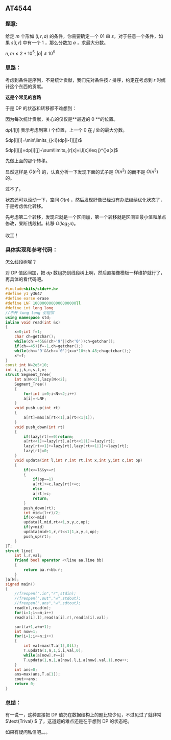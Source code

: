 ## AT4544

### 题意:

给定 $m$ 个形如 $(l,r,a)$ 的条件，你需要确定一个 $01$ 串 $s$，对于任意一个条件，如果 $s[l,r]$ 中有一个  $1$ ，那么分数加 $a$ ，求最大分数。

$n,m\leq 2 * 10^5,|a|\leq 10^9$

### 思路：

考虑到条件是序列，不易统计贡献，我们先对条件按 $r$ 排序，约定在考虑到 $r$ 时统计这个东西的贡献。

**这是个常见的套路**

于是 $\text{DP}$ 的状态和转移都不难想到：

因为每次统计贡献，关心的仅仅是**最近的 $0$ **的位置。

$dp[i][j]$ 表示考虑到第 $i$ 个位置，上一个 $0$ 在 $j$ 处的最大分数。

$dp[i][i]=\min\limits_{j<i}(dp[i-1][j])$

$dp[i][j]=dp[i][j]+\sum\limits_{r[x]=i,l[x]\leq j}^{}a[x]$

先做上面的那个转移。

显然这样是 $O(n^2)$ 的，认真分析一下发现下面的式子是 $O(n^2)$ 的而不是 $O(n^3)$ 的。

过不了。

状态还可以滚动一下，空间 $O(n)$ ，然后发现好像已经没有办法继续优化状态了，于是考虑优化转移。

先考虑第二个转移，发现它就是一个区间加，第一个转移就是区间查最小值和单点修改，果断线段树。转移 $O(log_2n)$。

收工！

### 具体实现和参考代码：

怎么线段树呢？

对 $\text{DP}$ 值区间加，把 $dp$ 数组扔到线段树上啊，然后直接像模板一样维护就行了，再具体的看代码吧。

```cpp
#include<bits/stdc++.h>
#define y1 y3647
#define earse erase
#define LNF 1000000000000000000ll
#define int long long
//不开 long long 见祖宗
using namespace std;
inline void read(int &x)
{
	x=0;int f=1;
	char ch=getchar();
	while(ch!=45&&(ch>'9'||ch<'0'))ch=getchar();
	if(ch==45){f=-1,ch=getchar();}
	while(ch<='9'&&ch>='0'){x=x*10+ch-48;ch=getchar();}
	x*=f;
}
const int N=2e5+10;
int i,j,k,n,s,t,m;
struct Segment_Tree{
	int a[N<<2],lazy[N<<2];
	Segment_Tree()
	{
		for(int i=0;i<N<<2;i++)
		a[i]=-LNF;
	}
	void push_up(int rt)
	{
		a[rt]=max(a[rt<<1],a[rt<<1|1]);
	}
	void push_down(int rt)
	{
		if(lazy[rt]==0)return;
		a[rt<<1]+=lazy[rt],a[rt<<1|1]+=lazy[rt];
		lazy[rt<<1]+=lazy[rt],lazy[rt<<1|1]+=lazy[rt];
		lazy[rt]=0;
	}
	void updata(int l,int r,int rt,int x,int y,int c,int op)
	{
		if(x<=l&&y>=r)
		{
			if(op==1)
			a[rt]+=c,lazy[rt]+=c;
			else
			a[rt]=c;
			return;
		}
		push_down(rt);
		int mid=(l+r)/2;
		if(x<=mid)
		updata(l,mid,rt<<1,x,y,c,op);
		if(y>mid)
		updata(mid+1,r,rt<<1|1,x,y,c,op);
		push_up(rt);
	}
}T;
struct line{
	int l,r,val;
	friend bool operator <(line aa,line bb)
	{
		return aa.r<bb.r;
	}
}a[N];
signed main()
{
	//freopen(".in","r",stdin);
	//freopen(".out","w",stdout);
	//freopen(".ans","w",sdtout);
	read(n),read(m);
	for(i=1;i<=m;i++)
	read(a[i].l),read(a[i].r),read(a[i].val);

	sort(a+1,a+m+1);
	int now=1;
	for(i=1;i<=n;i++)
	{
		int val=max(T.a[1],0ll);
		T.updata(1,n,1,i,i,val,0);
		while(a[now].r==i)
		T.updata(1,n,1,a[now].l,i,a[now].val,1),now++;
	}
	int ans=0;
	ans=max(ans,T.a[1]);
	cout<<ans;
	return 0;
}
```

### 总结：

有一说一，这种直接把 $\text{DP}$ 值扔在数据结构上的题比较少见，不过见过了就非常 $\text{Trival} $ 了，这道题的难点还是在于想到 $\text{DP}$ 的状态吧。

如果有疑问私信吧。。。